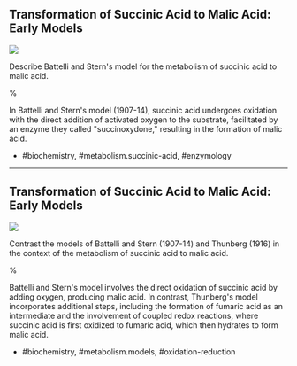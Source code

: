 ## Transformation of Succinic Acid to Malic Acid: Early Models

![](https://cdn.mathpix.com/cropped/2024_06_22_d3c022e1d997c6c22409g-1.jpg?height=782&width=1068&top_left_y=205&top_left_x=243)

Describe Battelli and Stern's model for the metabolism of succinic acid to malic acid.

%

In Battelli and Stern's model (1907-14), succinic acid undergoes oxidation with the direct addition of activated oxygen to the substrate, facilitated by an enzyme they called "succinoxydone," resulting in the formation of malic acid.

- #biochemistry, #metabolism.succinic-acid, #enzymology

---

## Transformation of Succinic Acid to Malic Acid: Early Models

![](https://cdn.mathpix.com/cropped/2024_06_22_d3c022e1d997c6c22409g-1.jpg?height=782&width=1068&top_left_y=205&top_left_x=243)

Contrast the models of Battelli and Stern (1907-14) and Thunberg (1916) in the context of the metabolism of succinic acid to malic acid.

%

Battelli and Stern's model involves the direct oxidation of succinic acid by adding oxygen, producing malic acid. In contrast, Thunberg's model incorporates additional steps, including the formation of fumaric acid as an intermediate and the involvement of coupled redox reactions, where succinic acid is first oxidized to fumaric acid, which then hydrates to form malic acid.

- #biochemistry, #metabolism.models, #oxidation-reduction